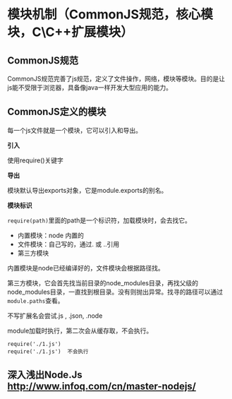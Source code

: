 # 模块机制（CommonJS规范，核心模块，C\C++扩展模块）


## CommonJS规范

CommonJS规范完善了js规范，定义了文件操作，网络，模块等模块。目的是让js能不受限于浏览器，具备像java一样开发大型应用的能力。

## CommonJS定义的模块

每一个js文件就是一个模块，它可以引入和导出。

**引入**

使用require()关键字

**导出**

模块默认导出exports对象，它是module.exports的别名。

**模块标识**

`require(path)`里面的path是一个标识符，加载模块时，会去找它。

- 内置模块：node 内置的
- 文件模块：自己写的，通过. 或 ..引用
- 第三方模块

内置模块是node已经编译好的，文件模块会根据路径找。

第三方模块，它会首先找当前目录的node_modules目录，再找父级的node_modules目录，一直找到根目录。没有则抛出异常。找寻的路径可以通过`module.paths`查看。

不写扩展名会尝试.js , .json, .node

module加载时执行，第二次会从缓存取，不会执行。

```
require('./1.js')
require('./1.js')  不会执行
```





## 深入浅出Node.Js http://www.infoq.com/cn/master-nodejs/

































